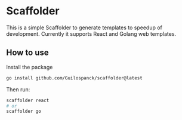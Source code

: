 # Scaffolder
This is a simple Scaffolder to generate templates to speedup of development. Currently it supports React and Golang web templates.

## How to use
Install the package
```bash
go install github.com/Guilospanck/scaffolder@latest
```
Then run:
```bash
scaffolder react
# or
scaffolder go
```
